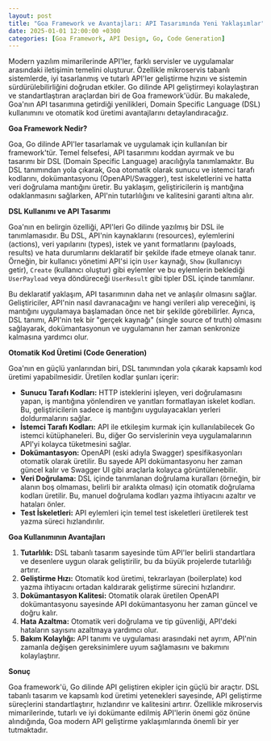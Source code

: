 ```yaml
---
layout: post
title: "Goa Framework ve Avantajları: API Tasarımında Yeni Yaklaşımlar"
date: 2025-01-01 12:00:00 +0300
categories: [Goa Framework, API Design, Go, Code Generation]
---
```



Modern yazılım mimarilerinde API'ler, farklı servisler ve uygulamalar arasındaki iletişimin temelini oluşturur. Özellikle mikroservis tabanlı sistemlerde, iyi tasarlanmış ve tutarlı API'ler geliştirme hızını ve sistemin sürdürülebilirliğini doğrudan etkiler. Go dilinde API geliştirmeyi kolaylaştıran ve standartlaştıran araçlardan biri de Goa framework'üdür. Bu makalede, Goa'nın API tasarımına getirdiği yenilikleri, Domain Specific Language (DSL) kullanımını ve otomatik kod üretimi avantajlarını detaylandıracağız.

**Goa Framework Nedir?**

Goa, Go dilinde API'ler tasarlamak ve uygulamak için kullanılan bir framework'tür. Temel felsefesi, API tasarımını koddan ayırmak ve bu tasarımı bir DSL (Domain Specific Language) aracılığıyla tanımlamaktır. Bu DSL tanımından yola çıkarak, Goa otomatik olarak sunucu ve istemci tarafı kodlarını, dokümantasyonu (OpenAPI/Swagger), test iskeletlerini ve hatta veri doğrulama mantığını üretir. Bu yaklaşım, geliştiricilerin iş mantığına odaklanmasını sağlarken, API'nin tutarlılığını ve kalitesini garanti altına alır.

**DSL Kullanımı ve API Tasarımı**

Goa'nın en belirgin özelliği, API'leri Go dilinde yazılmış bir DSL ile tanımlamasıdır. Bu DSL, API'nin kaynaklarını (resources), eylemlerini (actions), veri yapılarını (types), istek ve yanıt formatlarını (payloads, results) ve hata durumlarını deklaratif bir şekilde ifade etmeye olanak tanır. Örneğin, bir kullanıcı yönetimi API'si için `User` kaynağı, `Show` (kullanıcıyı getir), `Create` (kullanıcı oluştur) gibi eylemler ve bu eylemlerin beklediği `UserPayload` veya döndüreceği `UserResult` gibi tipler DSL içinde tanımlanır.

Bu deklaratif yaklaşım, API tasarımının daha net ve anlaşılır olmasını sağlar. Geliştiriciler, API'nin nasıl davranacağını ve hangi verileri alıp vereceğini, iş mantığını uygulamaya başlamadan önce net bir şekilde görebilirler. Ayrıca, DSL tanımı, API'nin tek bir "gerçek kaynağı" (single source of truth) olmasını sağlayarak, dokümantasyonun ve uygulamanın her zaman senkronize kalmasına yardımcı olur.

**Otomatik Kod Üretimi (Code Generation)**

Goa'nın en güçlü yanlarından biri, DSL tanımından yola çıkarak kapsamlı kod üretimi yapabilmesidir. Üretilen kodlar şunları içerir:

*   **Sunucu Tarafı Kodları:** HTTP isteklerini işleyen, veri doğrulamasını yapan, iş mantığına yönlendiren ve yanıtları formatlayan iskelet kodları. Bu, geliştiricilerin sadece iş mantığını uygulayacakları yerleri doldurmalarını sağlar.
*   **İstemci Tarafı Kodları:** API ile etkileşim kurmak için kullanılabilecek Go istemci kütüphaneleri. Bu, diğer Go servislerinin veya uygulamalarının API'yi kolayca tüketmesini sağlar.
*   **Dokümantasyon:** OpenAPI (eski adıyla Swagger) spesifikasyonları otomatik olarak üretilir. Bu sayede API dokümantasyonu her zaman güncel kalır ve Swagger UI gibi araçlarla kolayca görüntülenebilir.
*   **Veri Doğrulama:** DSL içinde tanımlanan doğrulama kuralları (örneğin, bir alanın boş olmaması, belirli bir aralıkta olması) için otomatik doğrulama kodları üretilir. Bu, manuel doğrulama kodları yazma ihtiyacını azaltır ve hataları önler.
*   **Test İskeletleri:** API eylemleri için temel test iskeletleri üretilerek test yazma süreci hızlandırılır.

**Goa Kullanımının Avantajları**

1.  **Tutarlılık:** DSL tabanlı tasarım sayesinde tüm API'ler belirli standartlara ve desenlere uygun olarak geliştirilir, bu da büyük projelerde tutarlılığı artırır.
2.  **Geliştirme Hızı:** Otomatik kod üretimi, tekrarlayan (boilerplate) kod yazma ihtiyacını ortadan kaldırarak geliştirme sürecini hızlandırır.
3.  **Dokümantasyon Kalitesi:** Otomatik olarak üretilen OpenAPI dokümantasyonu sayesinde API dokümantasyonu her zaman güncel ve doğru kalır.
4.  **Hata Azaltma:** Otomatik veri doğrulama ve tip güvenliği, API'deki hataların sayısını azaltmaya yardımcı olur.
5.  **Bakım Kolaylığı:** API tanımı ve uygulaması arasındaki net ayrım, API'nin zamanla değişen gereksinimlere uyum sağlamasını ve bakımını kolaylaştırır.

**Sonuç**

Goa framework'ü, Go dilinde API geliştiren ekipler için güçlü bir araçtır. DSL tabanlı tasarım ve kapsamlı kod üretimi yetenekleri sayesinde, API geliştirme süreçlerini standartlaştırır, hızlandırır ve kalitesini artırır. Özellikle mikroservis mimarilerinde, tutarlı ve iyi dokümante edilmiş API'lerin önemi göz önüne alındığında, Goa modern API geliştirme yaklaşımlarında önemli bir yer tutmaktadır.